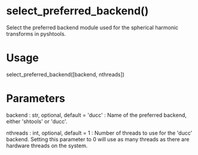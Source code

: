# select_preferred_backend()

Select the preferred backend module used for the spherical harmonic
transforms in pyshtools.

# Usage

select_preferred_backend([backend, nthreads])

# Parameters

backend : str, optional, default = 'ducc'
:   Name of the preferred backend, either 'shtools' or 'ducc'.

nthreads : int, optional, default = 1
:   Number of threads to use for the 'ducc' backend. Setting this parameter
    to 0 will use as many threads as there are hardware threads on the
    system.

